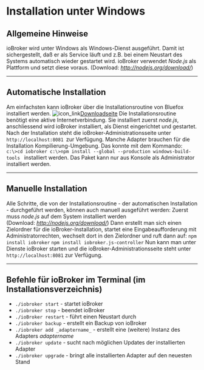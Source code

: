 # Installation unter Windows



## Allgemeine Hinweise

ioBroker wird unter Windows als Windows-Dienst ausgeführt. Damit ist sichergestellt, daß er als Service läuft und z.B. bei einem Neustart des Systems automatisch wieder gestartet wird. ioBroker verwendet _Node.js_ als Plattform und setzt diese voraus. (Download: _http://nodejs.org/download/_)

* * *

## Automatische Installation

Am einfachsten kann ioBroker über die Installationsroutine von Bluefox installiert werden. ![icon_link](http://www.iobroker.net/wp-content/uploads/icon_link.png)[Downloadseite](http://www.iobroker.net/?page_id=2283&lang=de) Die Installationsroutine benötigt eine aktive Internetverbindung. Sie installiert zuerst _node.js_, anschliessend wird ioBroker installiert, als Dienst eingerichtet und gestartet. Nach der Installation steht die ioBroker-Administrationsseite unter `http://localhost:8081 `zur Verfügung. Manche Adapter brauchen für die Installation Kompilierung-Umgebung. Das konnte mit dem Kommando: `c:\>cd iobroker c:\>npm install --global --production windows-build-tools ` installiert werden. Das Paket kann nur aus Konsole als Administrator installiert werden.

* * *

## Manuelle Installation

Alle Schritte, die von der Installationsroutine - der automatischen Installation - durchgeführt werden, können auch manuell ausgeführt werden: Zuerst muss _node.js_ auf dem System installiert werden (Download: _http://nodejs.org/download/_) Dann erstellt man sich einen Zielordner für die ioBroker-Installation, startet eine Eingabeaufforderung mit Administratorrechten, wechselt dort in den Zielordner und ruft dann auf: `npm install iobroker` `npm install iobroker.js-controller` Nun kann man unter Dienste ioBroker starten und die ioBroker-Administrationsseite steht unter `http://localhost:8081` zur Verfügung.

* * *

## Befehle für ioBroker im Terminal (im Installationsverzeichnis)

*   `./iobroker start` - startet ioBroker
*   `./iobroker stop` - beendet ioBroker
*   `./ioBroker restart` - führt einen Neustart durch
*   `./iobroker backup` - erstellt ein Backup von ioBroker
*   `./iobroker add _adaptername_` - erstellt eine (weitere) Instanz des Adapters _adaptername_
*   `./iobroker update` - sucht nach möglichen Updates der installierten Adapter
*   `./iobroker upgrade` - bringt alle installierten Adapter auf den neuesten Stand